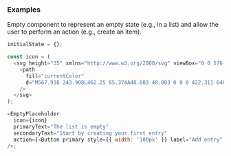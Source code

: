### Examples

Empty component to represent an empty state (e.g., in a list) and allow the user to perform an action (e.g., create an item).

```js
initialState = {};

const icon = (
  <svg height="35" xmlns="http://www.w3.org/2000/svg" viewBox="0 0 576 512">
    <path
      fill="currentColor"
      d="M567.938 243.908L462.25 85.374A48.003 48.003 0 0 0 422.311 64H153.689a48 48 0 0 0-39.938 21.374L8.062 243.908A47.994 47.994 0 0 0 0 270.533V400c0 26.51 21.49 48 48 48h480c26.51 0 48-21.49 48-48V270.533a47.994 47.994 0 0 0-8.062-26.625zM162.252 128h251.497l85.333 128H376l-32 64H232l-32-64H76.918l85.334-128z"
    />
  </svg>
);

<EmptyPlaceholder
  icon={icon}
  primaryText="The list is empty"
  secondaryText="Start by creating your first entry"
  action={<Button primary style={{ width: '100px' }} label="Add entry" onClick={() => {}} />}
/>;
```
